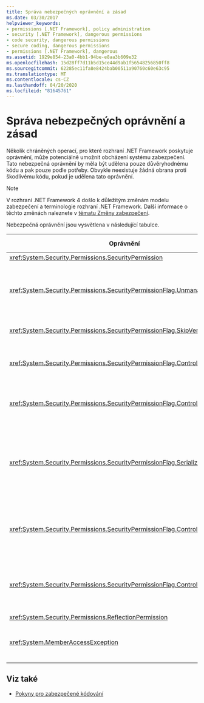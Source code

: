 ```yaml
---
title: Správa nebezpečných oprávnění a zásad
ms.date: 03/30/2017
helpviewer_keywords:
- permissions [.NET Framework], policy administration
- security [.NET Framework], dangerous permissions
- code security, dangerous permissions
- secure coding, dangerous permissions
- permissions [.NET Framework], dangerous
ms.assetid: 1929e854-23a0-4bb1-94be-e8aa3b609e32
ms.openlocfilehash: 15d28ff7d11b5d15ce44d9ab1f56548256850ff8
ms.sourcegitcommit: 62285ec11fa8e8424bab00511a90760c60e63c95
ms.translationtype: MT
ms.contentlocale: cs-CZ
ms.lasthandoff: 04/20/2020
ms.locfileid: "81645761"
---
```

# <a name="dangerous-permissions-and-policy-administration"></a>Správa nebezpečných oprávnění a zásad
Několik chráněných operací, pro které rozhraní .NET Framework poskytuje oprávnění, může potenciálně umožnit obcházení systému zabezpečení. Tato nebezpečná oprávnění by měla být udělena pouze důvěryhodnému kódu a pak pouze podle potřeby. Obvykle neexistuje žádná obrana proti škodlivému kódu, pokud je udělena tato oprávnění.  
  
> [!NOTE]
> V rozhraní .NET Framework 4 došlo k důležitým změnám modelu zabezpečení a terminologie rozhraní .NET Framework. Další informace o těchto změnách naleznete v [tématu Změny zabezpečení](https://docs.microsoft.com/previous-versions/dotnet/framework/security/security-changes).  
  
 Nebezpečná oprávnění jsou vysvětlena v následující tabulce.  
  
|Oprávnění|Potenciální riziko|  
|----------------|--------------------|  
|<xref:System.Security.Permissions.SecurityPermission>||  
|<xref:System.Security.Permissions.SecurityPermissionFlag.UnmanagedCode>|Umožňuje spravovanému kódu volat do nespravovaného kódu, což je často nebezpečné.|  
|<xref:System.Security.Permissions.SecurityPermissionFlag.SkipVerification>|Bez ověření může kód dělat cokoliv.|  
|<xref:System.Security.Permissions.SecurityPermissionFlag.ControlEvidence>|Zneplatněné důkazy mohou oklamat bezpečnostní politiku.|  
|<xref:System.Security.Permissions.SecurityPermissionFlag.ControlPolicy>|Možnost změny zásad zabezpečení může zakázat zabezpečení.|  
|<xref:System.Security.Permissions.SecurityPermissionFlag.SerializationFormatter>|Použití serializace může obejít mechanismy usnadnění. Podrobnosti naleznete v [tématu Zabezpečení a serializace](security-and-serialization.md).|  
|<xref:System.Security.Permissions.SecurityPermissionFlag.ControlPrincipal>|Možnost nastavit aktuální jistinu může oklamat zabezpečení založené na rolích.|  
|<xref:System.Security.Permissions.SecurityPermissionFlag.ControlThread>|Manipulace s vlákny je nebezpečná z důvodu stavu zabezpečení spojeného s vlákny.|  
|<xref:System.Security.Permissions.ReflectionPermission>||  
|<xref:System.MemberAccessException>|Můžete použít soukromé členy porazit mechanismy usnadnění.|  
  
## <a name="see-also"></a>Viz také

- [Pokyny pro zabezpečené kódování](../../standard/security/secure-coding-guidelines.md)
